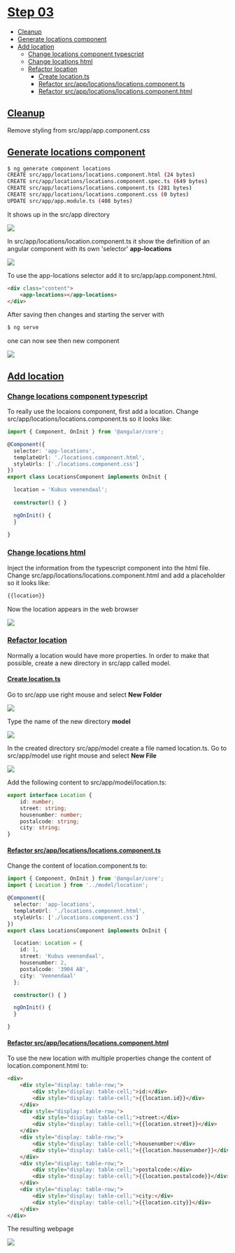 # [Step 03](#step-03)

- [Cleanup](#ref-03-01)
- [Generate locations component](#ref-03-02)
- [Add location](#ref-03-03)
    - [Change locations component typescript](#ref-03-04)
    - [Change locations html](#ref-03-05) 
    - [Refactor location](#ref-03-06)
        - [Create location.ts](#ref-03-07)
        - [Refactor src/app/locations/locations.component.ts](#ref-03-08)
        - [Refactor src/app/locations/locations.component.html](#ref-03-09)

## [Cleanup ](#ref-03-01)
Remove styling from src/app/app.component.css

## [Generate locations component](#ref-03-02)
```bash
$ ng generate component locations
CREATE src/app/locations/locations.component.html (24 bytes)
CREATE src/app/locations/locations.component.spec.ts (649 bytes)
CREATE src/app/locations/locations.component.ts (281 bytes)
CREATE src/app/locations/locations.component.css (0 bytes)
UPDATE src/app/app.module.ts (408 bytes)
```

It shows up in the src/app directory

![](images/locations.png)

In src/app/locations/location.component.ts it show the definition of an angular
component with its own 'selector' **app-locations**

![](images/locations-01.png)

To use the app-locations selector add it to src/app/app.component.html. 

```html
<div class="content">
    <app-locations></app-locations>
</div>
```

After saving then changes and starting the server with

```bash
$ ng serve
```

one can now see then new component

![](images/webapp-04.png)

## [Add location](#ref-03-03)

### [Change locations component typescript](#ref-03-04)
To really use the locaions component, first add a location.
Change src/app/locations/locations.component.ts so it looks like:

```typescript
import { Component, OnInit } from '@angular/core';

@Component({
  selector: 'app-locations',
  templateUrl: './locations.component.html',
  styleUrls: ['./locations.component.css']
})
export class LocationsComponent implements OnInit {

  location = 'Kubus veenendaal';
  
  constructor() { }

  ngOnInit() {
  }

}
```

### [Change locations html](#ref-03-05) 
Inject the information from the typescript component into the html file.
Change src/app/locations/locations.component.html and add a placeholder so it looks like:

```html
{{location}}
```

Now the location appears in the web browser

![](images/webapp-05.png)

### [Refactor location](#ref-03-06)
Normally a location would have more properties. In order to make that possible, create a new directory in src/app called model.

#### [Create location.ts](#ref-03-07)
Go to src/app use right mouse and select **New Folder**

![](images/editor-01.png)

Type the name of the new directory **model**

![](images/editor-02.png)

In the created directory src/app/model create a file named location.ts.
Go to src/app/model use right mouse and select **New File**

![](images/editor-03.png)

Add the following content to src/app/model/location.ts:

```typescript
export interface Location {
    id: number;
    street: string;
    housenumber: number;
    postalcode: string;
    city: string;
}
```

#### [Refactor src/app/locations/locations.component.ts](#ref-03-08)
Change the content of location.component.ts to:

```typescript
import { Component, OnInit } from '@angular/core';
import { Location } from '../model/location';

@Component({
  selector: 'app-locations',
  templateUrl: './locations.component.html',
  styleUrls: ['./locations.component.css']
})
export class LocationsComponent implements OnInit {

  location: Location = {
    id: 1,
    street: 'Kubus veenendaal',
    housenumber: 2,
    postalcode: '3904 AB',
    city: 'Veenendaal'
  };

  constructor() { }

  ngOnInit() {
  }

}
```

#### [Refactor src/app/locations/locations.component.html](#ref-03-09)
To use the new location with multiple properties change the content of location.component.html to: 

```html
<div>
    <div style="display: table-row;">
        <div style="display: table-cell;">id:</div>
        <div style="display: table-cell;">{{location.id}}</div>
    </div>
    <div style="display: table-row;">
        <div style="display: table-cell;">street:</div>
        <div style="display: table-cell;">{{location.street}}</div>
    </div>
    <div style="display: table-row;">
        <div style="display: table-cell;">housenumber:</div>
        <div style="display: table-cell;">{{location.housenumber}}</div>
    </div>
    <div style="display: table-row;">
        <div style="display: table-cell;">postalcode:</div>
        <div style="display: table-cell;">{{location.postalcode}}</div>
    </div>
    <div style="display: table-row;">
        <div style="display: table-cell;">city:</div>
        <div style="display: table-cell;">{{location.city}}</div>
    </div>
</div>
```

The resulting webpage 

![](images/webapp-06.png)